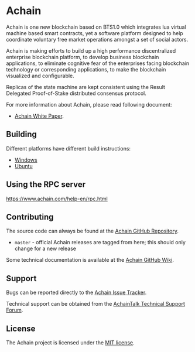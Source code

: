 Achain
=========
Achain is one new blockchain based on BTS1.0 which integrates lua virtual machine based smart contracts, yet a software platform designed to help coordinate voluntary free market operations amongst a set of social actors.

Achain is making efforts to build up a high performance discentralized enterprise blockchain platform, to develop business blockchain applications, to eliminate cognitive fear of the enterprises facing blockchain technology or corresponding applications, to make the blockchain visualized and configurable.

Replicas of the state machine are kept consistent using the Result Delegated Proof-of-Stake distributed consensus protocol.

For more information about Achain, please read following document:
* [Achain White Paper](https://www.achain.com/Achain%20Whitepaper%202.0_EN.pdf).

Building
--------
Different platforms have different build instructions:
* [Windows](https://github.com/Achain-Dev/Achain)
* [Ubuntu](https://github.com/Achain-Dev/Achain_ubuntu)

Using the RPC server
--------------------
https://www.achain.com/help-en/rpc.html
 
Contributing
------------
The source code can always be found at the [Achain GitHub Repository](https://github.com/Achain-Dev/Achain). 
- `master` - official Achain releases are tagged from here; this should only change for a new release

Some technical documentation is available at the [Achain GitHub Wiki](https://github.com/Achain-Dev/Achain/wiki).

Support
-------
Bugs can be reported directly to the [Achain Issue Tracker](https://github.com/Achain-Dev/Achain/issues).

Technical support can be obtained from the [AchainTalk Technical Support Forum](https://forum.achain.com/).

License
------

The Achain project is licensed under the [MIT license](LICENSE).
